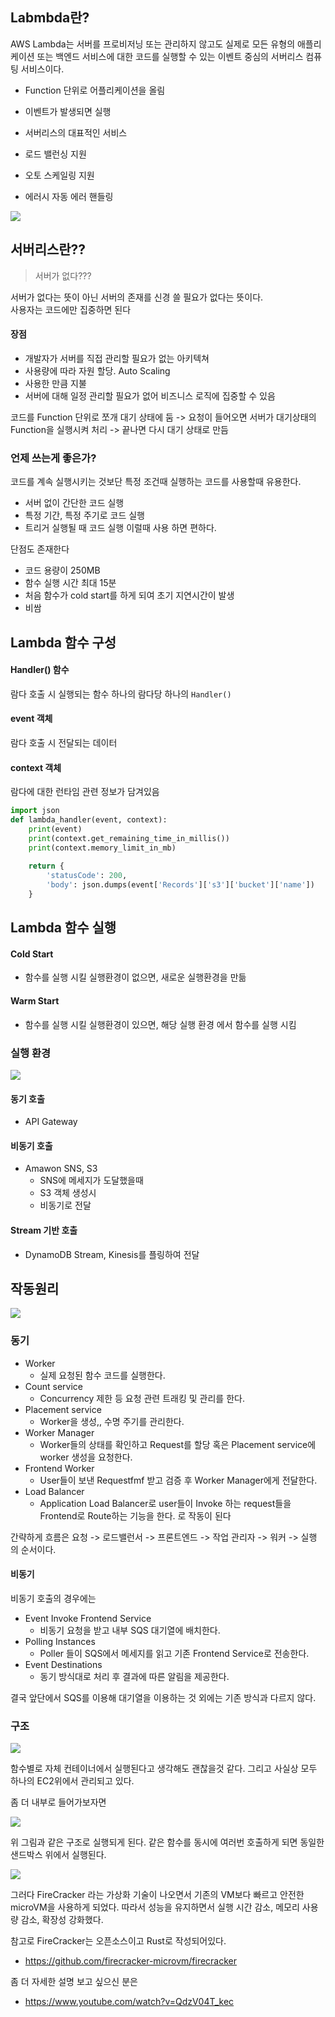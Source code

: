 ## Labmbda란?

AWS Lambda는 서버를 프로비저닝 또는 관리하지 않고도 실제로 모든 유형의 애플리케이션 또는 백엔드 서비스에 대한 코드를 실행할 수 있는 이벤트 중심의 서버리스 컴퓨팅 서비스이다.

- Function 단위로 어플리케이션을 올림
- 이벤트가 발생되면 실행
- 서버리스의 대표적인 서비스

- 로드 밸런싱 지원
- 오토 스케일링 지원
- 에러시 자동 에러 핸들링

![](https://i.imgur.com/xHB2WzT.png)

## 서버리스란??
> 서버가 없다??? 

서버가 없다는 뜻이 아닌 서버의 존재를 신경 쓸 필요가 없다는 뜻이다.  
사용자는 코드에만 집중하면 된다

#### 장점
- 개발자가 서버를 직접 관리할 필요가 없는 아키텍쳐
- 사용량에 따라 자원 할당. Auto Scaling
- 사용한 만큼 지불
- 서버에 대해 일정 관리할 필요가 없어 비즈니스 로직에 집중할 수 있음

코드를 Function 단위로 쪼개 대기 상태에 둠
-> 요청이 들어오면 서버가 대기상태의 Function을 실행시켜 처리
-> 끝나면 다시 대기 상태로 만듬
### 언제 쓰는게 좋은가?

코드를 계속 실행시키는 것보단 특정 조건때 실행하는 코드를 사용할때 유용한다.
- 서버 없이 간단한 코드 실행
- 특정 기간, 특정 주기로 코드 실행
- 트리거 실행될 때 코드 실행
이럴때 사용 하면 편하다.

단점도 존재한다
- 코드 용량이 250MB
- 함수 실행 시간 최대 15분
- 처음 함수가 cold start를 하게 되여 초기 지연시간이 발생
- 비쌈

## Lambda 함수 구성
#### Handler() 함수
람다 호출 시 실행되는 함수
하나의 람다당 하나의 `Handler()`
#### event 객체
람다 호출 시 전달되는 데이터
#### context 객체
람다에 대한 런타임 관련 정보가 담겨있음

```python
import json
def lambda_handler(event, context):
	print(event)
	print(context.get_remaining_time_in_millis())
	print(context.memory_limit_in_mb)
	
	return {
		'statusCode': 200,
		'body': json.dumps(event['Records']['s3']['bucket']['name'])
	}
```

## Lambda 함수 실행

#### Cold Start
- 함수를 실행 시킬 실행환경이 없으면, 새로운 실행환경을 만듦
#### Warm Start
- 함수를 실행 시킬 실행환경이 있으면, 해당 실행 환경 에서 함수를 실행 시킴

### 실행 환경

![](https://d2908q01vomqb2.cloudfront.net/fc074d501302eb2b93e2554793fcaf50b3bf7291/2019/06/27/Screen-Shot-2019-06-27-at-2.23.51-PM-1024x510.png)

#### 동기 호출
- API Gateway
#### 비동기 호출
- Amawon SNS, S3
	- SNS에 메세지가 도달했을때
	- S3 객체 생성시 
	- 비동기로 전달
#### Stream 기반 호출
- DynamoDB Stream, Kinesis를 플링하여 전달

## 작동원리

![](https://i.imgur.com/JHX8Z3q.png)

### 동기
- Worker
	- 실제 요청된 함수 코드를 실행한다.
- Count service
	- Concurrency 제한 등 요청 관련 트래킹 및 관리를 한다.
- Placement service
	- Worker을 생성,, 수명 주기를 관리한다.
- Worker Manager
	- Worker들의 상태를 확인하고 Request를 할당 혹은 Placement service에 worker 생성을 요청한다.
- Frontend Worker
	- User들이 보낸 Requestfmf 받고 검증 후 Worker Manager에게 전달한다.
- Load Balancer
	- Application Load Balancer로 user들이 Invoke 하는 request들을 Frontend로 Route하는 기능을 한다.
로 작동이 된다

간략하게 흐름은
요청 -> 로드밸런서 -> 프론트엔드 -> 작업 관리자 -> 워커 -> 실행
의 순서이다.

#### 비동기
비동기 호출의 경우에는
- Event Invoke Frontend Service
	- 비동기 요청을 받고 내부 SQS 대기열에 배치한다.
- Polling Instances
	- Poller 들이 SQS에서 메세지를 읽고 기존 Frontend Service로 전송한다.
- Event Destinations
	- 동기 방식대로 처리 후 결과에 따른 알림을 제공한다.

결국 앞단에서 SQS를 이용해 대기열을 이용하는 것 외에는 기존 방식과 다르지 않다.

### 구조

![](https://i.imgur.com/I0gI018.png)

함수별로 자체 컨테이너에서 실행된다고 생각해도 괜찮을것 같다.
그리고 사실상 모두 하나의 EC2위에서 관리되고 있다.

좀 더 내부로 들어가보자면

![](https://i.imgur.com/kLm9dKw.png)

위 그림과 같은 구조로 실행되게 된다.
같은 함수를 동시에 여러번 호출하게 되면 동일한 샌드박스 위에서 실행된다.

![](https://i.imgur.com/TvRhKaO.png)

그러다 FireCracker 라는 가상화 기술이 나오면서 기존의 VM보다 빠르고 안전한 microVM을 사용하게 되었다.
따라서 성능을 유지하면서 실행 시간 감소, 메모리 사용량 감소, 확장성 강화했다.

참고로 FireCracker는 오픈소스이고 Rust로 작성되어있다.
- https://github.com/firecracker-microvm/firecracker


좀 더 자세한 설명 보고 싶으신 분은
- https://www.youtube.com/watch?v=QdzV04T_kec